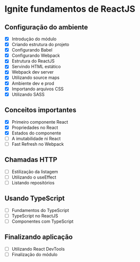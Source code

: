 # Ignite fundamentos de ReactJS

## Configuração do ambiente

- [x] Introdução do módulo
- [x] Criando estrutura do projeto
- [x] Configurando Babel
- [x] Configurando Webpack
- [x] Estrutura do ReactJS
- [x] Servindo HTML estático
- [x] Webpack dev server
- [x] Utilizando source maps
- [x] Ambiente dev e prod
- [x] Importando arquivos CSS
- [x] Utilizando SASS

## Conceitos importantes

- [x] Primeiro componente React
- [x] Propriedades no React
- [x] Estados do componente
- [ ] A imutabilidade ni React
- [ ] Fast Refresh no Webpack

## Chamadas HTTP

- [ ] Estilização da listagem
- [ ] Utilizando o useEffect
- [ ] Listando repositórios

## Usando TypeScript

- [ ] Fundamentos do TypeScript
- [ ] TypeScript no ReactJS
- [ ] Componentes com TypeScript

## Finalizando aplicação

- [ ] Utilizando React DevTools
- [ ] Finalização do módulo
